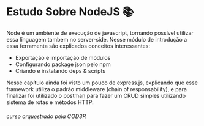 # Estudo Sobre NodeJS 📚
Node é um ambiente de execução de javascript, tornando possível utilizar essa línguagem tambem no server-side. Nesse módulo de introdução a essa ferramenta são explicados conceitos interessantes:
* Exportação e importação de módulos
* Configurando package json pelo npm
* Criando e instalando deps & scripts

Nesse capítulo ainda foi visto um pouco de express.js, explicando que esse framework utiliza o padrão middleware (chain of responsability), e  para finalizar foi utilizado o postman para fazer um CRUD simples utilizando sistema de rotas e métodos HTTP.

###### curso orquestrado pela COD3R
